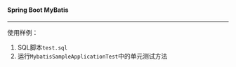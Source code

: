 #### Spring Boot MyBatis

---

使用样例：

1. SQL脚本`test.sql`
2. 运行`MybatisSampleApplicationTest`中的单元测试方法